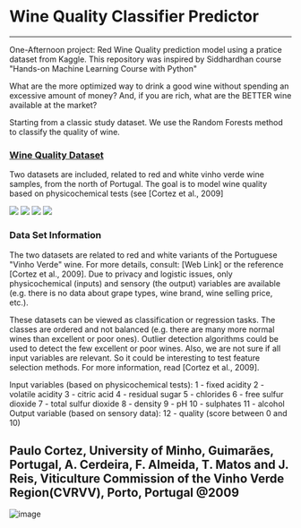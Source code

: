 # Wine Quality Classifier Predictor
--- 
One-Afternoon project: Red Wine Quality prediction model using a pratice dataset from Kaggle. This repository was inspired by 
Siddhardhan course "Hands-on Machine Learning Course with Python"

What are the more optimized way to drink a good wine without spending an excessive amount of money? And, if you are rich, what are the BETTER wine available at the market? 

Starting from a classic study dataset. We use the Random Forests method to classify the quality of wine.

### [Wine Quality Dataset](https://archive.ics.uci.edu/ml/datasets/wine+quality)
Two datasets are included, related to red and white vinho verde wine samples, from the north of Portugal. The goal is to model wine quality based on physicochemical tests (see [Cortez et al., 2009]

 ![](https://img.shields.io/badge/sector-chemical-ff69b4.svg)  ![](https://img.shields.io/badge/labeled-yes-green.svg)  ![](https://img.shields.io/badge/time--series-no-blue.svg)  ![](<https://img.shields.io/badge/simulation-no-red.svg>)

### Data Set Information
The two datasets are related to red and white variants of the Portuguese "Vinho Verde" wine. For more details, consult: [Web Link] or the reference [Cortez et al., 2009]. Due to privacy and logistic issues, only physicochemical (inputs) and sensory (the output) variables are available (e.g. there is no data about grape types, wine brand, wine selling price, etc.).

These datasets can be viewed as classification or regression tasks. The classes are ordered and not balanced (e.g. there are many more normal wines than excellent or poor ones). Outlier detection algorithms could be used to detect the few excellent or poor wines. Also, we are not sure if all input variables are relevant. So it could be interesting to test feature selection methods. For more information, read [Cortez et al., 2009].

Input variables (based on physicochemical tests):
1 - fixed acidity
2 - volatile acidity
3 - citric acid
4 - residual sugar
5 - chlorides
6 - free sulfur dioxide
7 - total sulfur dioxide
8 - density
9 - pH
10 - sulphates
11 - alcohol
Output variable (based on sensory data):
12 - quality (score between 0 and 10)

Paulo Cortez, University of Minho, Guimarães, Portugal,  A. Cerdeira, F. Almeida, T. Matos and J. Reis, Viticulture Commission of the Vinho Verde Region(CVRVV), Porto, Portugal @2009
--- 
![image](https://user-images.githubusercontent.com/78585520/190715855-ba382d83-6f6e-43f7-86c7-c38b7c5cea0b.png)
 
